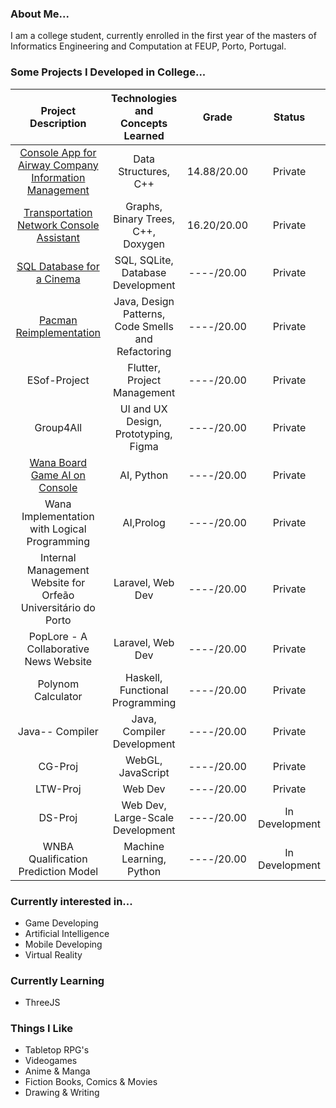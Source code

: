 ### About Me...
I am a college student, currently enrolled in the first year of the masters of Informatics Engineering and Computation at FEUP, Porto, Portugal.

### Some Projects I Developed in College...
|Project Description|Technologies and Concepts Learned|Grade|Status|
|:----:|:--:|:--:|:--:|
|[Console App for Airway Company Information Management](https://github.com/Pedro-CAB/aed2122_trabalho1)|Data Structures, C++|14.88/20.00|Private|
|[Transportation Network Console Assistant](https://github.com/Pedro-CAB/aedProject2/tree/main)|Graphs, Binary Trees, C++, Doxygen|16.20/20.00|Private|
|[SQL Database for a Cinema](https://github.com/Pedro-CAB/CinemaBD)|SQL, SQLite, Database Development|----/20.00|Private|
|[Pacman Reimplementation](https://github.com/FEUP-LDTS-2021/ldts-project-assignment-g1102)|Java, Design Patterns, Code Smells and Refactoring|----/20.00|Private|
|ESof-Project|Flutter, Project Management|----/20.00|Private|
|Group4All|UI and UX Design, Prototyping, Figma|----/20.00|Private|
|[Wana Board Game AI on Console](https://github.com/Pedro-CAB/IA-Project)|AI, Python|----/20.00|Private|
|Wana Implementation with Logical Programming|AI,Prolog|----/20.00|Private|
|Internal Management Website for Orfeão Universitário do Porto|Laravel, Web Dev|----/20.00|Private|
|PopLore - A Collaborative News Website|Laravel, Web Dev|----/20.00|Private|
|Polynom Calculator|Haskell, Functional Programming|----/20.00|Private|
|Java-- Compiler|Java, Compiler Development|----/20.00|Private|
|CG-Proj|WebGL, JavaScript|----/20.00|Private|
|LTW-Proj|Web Dev|----/20.00|Private|
|DS-Proj|Web Dev, Large-Scale Development|----/20.00|In Development|
|WNBA Qualification Prediction Model|Machine Learning, Python|----/20.00|In Development|

### Currently interested in...
- Game Developing
- Artificial Intelligence
- Mobile Developing
- Virtual Reality

### Currently Learning
- ThreeJS

### Things I Like
- Tabletop RPG's
- Videogames
- Anime & Manga
- Fiction Books, Comics & Movies
- Drawing & Writing

<!---
Pedro-CAB/Pedro-CAB is a ✨ special ✨ repository because its `README.md` (this file) appears on your GitHub profile.
You can click the Preview link to take a look at your changes.
--->
